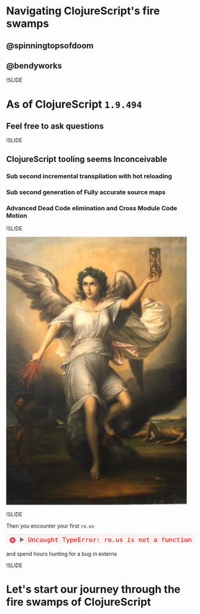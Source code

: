 # Navigating ClojureScript's fire swamps

## @spinningtopsofdoom

## @bendyworks

!SLIDE

# As of ClojureScript `1.9.494`
## Feel free to ask questions

!SLIDE

## ClojureScript tooling seems Inconceivable

### Sub second incremental transpilation with hot reloading

### Sub second generation of Fully accurate source maps

### Advanced Dead Code elimination and Cross Module Code Motion

!SLIDE

![Nemesis](../../images/nemesis_gheorghe_tattarescu.jpg)

!SLIDE

Then you encounter your first `ro.us`

![Our first ro.us encounter](../../images/first_rous_encounter.png)

and spend hours hunting for a bug in externs

!SLIDE

# Let's start our journey through the fire swamps of ClojureScript
